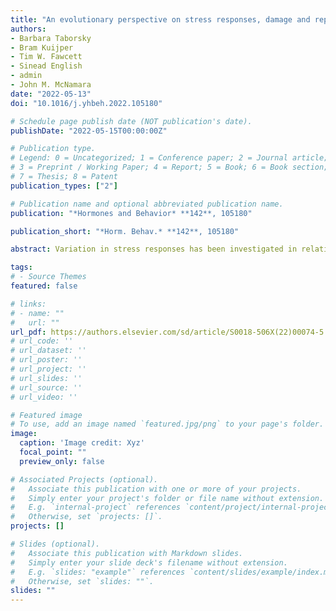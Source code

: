 ```yaml
---
title: "An evolutionary perspective on stress responses, damage and repair"
authors:
- Barbara Taborsky
- Bram Kuijper
- Tim W. Fawcett
- Sinead English
- admin
- John M. McNamara
date: "2022-05-13"
doi: "10.1016/j.yhbeh.2022.105180"

# Schedule page publish date (NOT publication's date).
publishDate: "2022-05-15T00:00:00Z"

# Publication type.
# Legend: 0 = Uncategorized; 1 = Conference paper; 2 = Journal article;
# 3 = Preprint / Working Paper; 4 = Report; 5 = Book; 6 = Book section;
# 7 = Thesis; 8 = Patent
publication_types: ["2"]

# Publication name and optional abbreviated publication name.
publication: "*Hormones and Behavior* **142**, 105180"

publication_short: "*Horm. Behav.* **142**, 105180"

abstract: Variation in stress responses has been investigated in relation to environmental factors, species ecology, life history and fitness. Moreover, mechanistic studies have unravelled molecular mechanisms of how acute and chronic stress responses cause physiological impacts ('damage'), and how this damage can be repaired. However, it is not yet understood how the fitness effects of damage and repair influence stress response evolution. Here we study the evolution of hormone levels as a function of stressor occurrence, damage and the efficiency of repair. We hypothesise that the evolution of stress responses depends on the fitness consequences of damage and the ability to repair that damage. To obtain some general insights, we model a simplified scenario in which an organism repeatedly encounters a stressor with a certain frequency and predictability (temporal autocorrelation). The organism can defend itself by mounting a stress response (elevated hormone level), but this causes damage that takes time to repair. We identify optimal strategies in this scenario and then investigate how those strategies respond to acute and chronic exposures to the stressor. We find that for higher repair rates, baseline and peak hormone levels are higher. This typically means that the organism experiences higher levels of damage, which it can afford because that damage is repaired more quickly, but for very high repair rates the damage does not build up. With increasing predictability of the stressor, stress responses are sustained for longer, because the animal expects the stressor to persist, and thus damage builds up. This can result in very high (and potentially fatal) levels of damage when organisms are exposed to chronic stressors to which they are not evolutionarily adapted. Overall, our results highlight that at least three factors need to be considered jointly to advance our understanding of how stress physiology has evolved; (i) temporal dynamics of stressor occurrence; (ii) relative mortality risk imposed by the stressor itself versus damage caused by the stress response; and (iii) the efficiency of repair mechanisms.

tags:
# - Source Themes
featured: false

# links:
# - name: ""
#   url: ""
url_pdf: https://authors.elsevier.com/sd/article/S0018-506X(22)00074-5
# url_code: ''
# url_dataset: ''
# url_poster: ''
# url_project: ''
# url_slides: ''
# url_source: ''
# url_video: ''

# Featured image
# To use, add an image named `featured.jpg/png` to your page's folder.
image:
  caption: 'Image credit: Xyz'
  focal_point: ""
  preview_only: false

# Associated Projects (optional).
#   Associate this publication with one or more of your projects.
#   Simply enter your project's folder or file name without extension.
#   E.g. `internal-project` references `content/project/internal-project/index.md`.
#   Otherwise, set `projects: []`.
projects: []

# Slides (optional).
#   Associate this publication with Markdown slides.
#   Simply enter your slide deck's filename without extension.
#   E.g. `slides: "example"` references `content/slides/example/index.md`.
#   Otherwise, set `slides: ""`.
slides: ""
---
```

